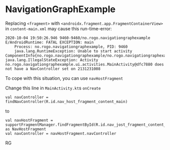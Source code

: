 # NavigationGraphExample

Replacing `<fragment>` with `<androidx.fragment.app.FragmentContainerView>` in `content-main.xml` may cause this run-time-error: 

```
2020-10-04 19:50:26.946 9460-9460/no.rogo.navigationgraphexample E/AndroidRuntime: FATAL EXCEPTION: main
    Process: no.rogo.navigationgraphexample, PID: 9460
    java.lang.RuntimeException: Unable to start activity ComponentInfo{no.rogo.navigationgraphexample/no.rogo.navigationgraphexample.ui.activities.MainActivity}: java.lang.IllegalStateException: Activity no.rogo.navigationgraphexample.ui.activities.MainActivity@dfc7880 does not have a NavController set on 2131231008
```

To cope with this situation, you can use `navHostFragment`

Change this line in `MainActivity.kt`s `onCreate`

```
val navController = findNavController(R.id.nav_host_fragment_content_main)
```
to
```
val navHostFragment = supportFragmentManager.findFragmentById(R.id.nav_jost_fragment_content_main) as NavHostFragment
val navController = navHostFragment.navController
```

RG
